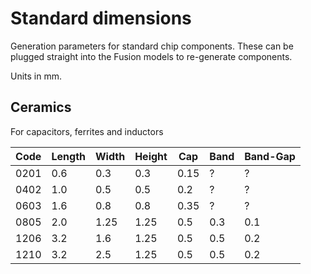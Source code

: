 # Standard dimensions
Generation parameters for standard chip components.
These can be plugged straight into the Fusion models to re-generate components.

Units in mm.

## Ceramics

For capacitors, ferrites and inductors

| Code | Length | Width | Height | Cap  | Band | Band-Gap |
| ---- | ------ | ----- | ------ | ---- | ---- | -------- |
| 0201 | 0.6    | 0.3   | 0.3    | 0.15 | ?    | ?        |
| 0402 | 1.0    | 0.5   | 0.5    | 0.2  | ?    | ?        |
| 0603 | 1.6    | 0.8   | 0.8    | 0.35 | ?    | ?        |
| 0805 | 2.0    | 1.25  | 1.25   | 0.5  | 0.3  | 0.1      |
| 1206 | 3.2    | 1.6   | 1.25   | 0.5  | 0.5  | 0.2      |
| 1210 | 3.2    | 2.5   | 1.25   | 0.5  | 0.5  | 0.2      |


